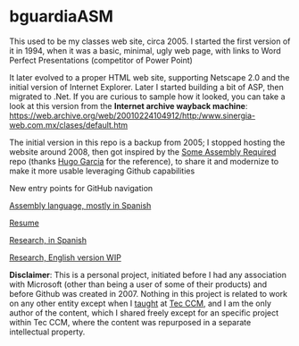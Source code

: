 # bguardiaASM

This used to be my classes web site, circa 2005. I started the first version of it in 1994, when it was a basic, minimal, ugly web page, with links to Word Perfect Presentations (competitor of Power Point)

It later evolved to a proper HTML web site, supporting Netscape 2.0 and the initial version of Internet Explorer. Later I started building a bit of ASP, then migrated to .Net. If you are curious to sample how it looked, you can take a look at this version from the **Internet archive wayback machine**: https://web.archive.org/web/20010224104912/http:/www.sinergia-web.com.mx/clases/default.htm

The initial version in this repo is a backup from 2005; I stopped hosting the website around 2008, then got inspired by the [Some Assembly Required](https://github.com/hackclub/some-assembly-required) repo (thanks [Hugo Garcia](https://github.com/orgs/socialrewind/people/HugoGaMo) for the reference), to share it and modernize to make it more usable leveraging Github capabilities

New entry points for GitHub navigation

[Assembly language, mostly in Spanish](Asm/Readme.md)

[Resume](Resume/Resume2022.md)

[Research, in Spanish](Investigacion/default.md)

[Research, English version WIP](Investigacion/research.md)

**Disclaimer**: This is a personal project, initiated before I had any association with Microsoft (other than being a user of some of their products) and before Github was created in 2007.
Nothing in this project is related to work on any other entity except when I [taught](https://web.archive.org/web/19980425113543/http:/anubis.ccm.itesm.mx/htdocs/profesores.html) at [Tec CCM](https://tec.mx/en/ciudad-de-mexico-campus), and I am the only author of the content, which I shared freely except for an specific project within Tec CCM, where the content was repurposed in a separate intellectual property.